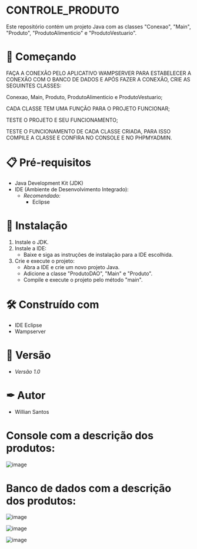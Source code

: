 # CONTROLE_PRODUTO

Este repositório contém um projeto Java com as classes "Conexao", "Main", "Produto", "ProdutoAlimenticio" e "ProdutoVestuario".

# 🚀 Começando  

FAÇA A CONEXÃO PELO APLICATIVO WAMPSERVER PARA ESTABELECER A CONEXÃO COM O BANCO DE DADOS E APÓS FAZER A CONEXÃO, CRIE AS SEGUINTES CLASSES:

Conexao, Main, Produto, ProdutoAlimenticio e ProdutoVestuario;

CADA CLASSE TEM UMA FUNÇÃO PARA O PROJETO FUNCIONAR;

TESTE O PROJETO E SEU FUNCIONAMENTO;

TESTE O FUNCIONAMENTO DE CADA CLASSE CRIADA, PARA ISSO COMPILE A CLASSE E CONFIRA NO CONSOLE E NO PHPMYADMIN.

# 📋 Pré-requisitos
- Java Development Kit (JDK)
- IDE (Ambiente de Desenvolvimento Integrado):
  - *Recomendado:*
     - Eclipse

# 🔧 Instalação  

1. Instale o JDK.
2. Instale a IDE:
   - Baixe e siga as instruções de instalação para a IDE escolhida.
3. Crie e execute o projeto:
   - Abra a IDE e crie um novo projeto Java.
   - Adicione a classe "ProdutoDAO", "Main" e "Produto".
   - Compile e execute o projeto pelo método "main".
   
# 🛠 Construído com   

- IDE Eclipse
- Wampserver

# 📌 Versão  

- *Versão 1.0*

# ✒ Autor  

- Willian Santos

# Console com a descrição dos produtos:

![image](https://github.com/user-attachments/assets/a0865daa-e4f0-45e2-a1ef-01a114130d1c)

# Banco de dados com a descrição dos produtos:

![image](https://github.com/user-attachments/assets/7e93d146-1daa-4981-93b8-6d09c177d1d9)

![image](https://github.com/user-attachments/assets/a6e88e7c-fc69-4e24-8fc6-682fca3cbf8b)

![image](https://github.com/user-attachments/assets/cbba10bc-092c-4fe5-9f2c-89cf2597742c)


